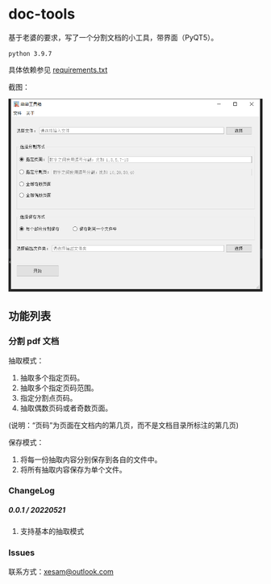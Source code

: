 # doc-tools

基于老婆的要求，写了一个分割文档的小工具，带界面（PyQT5）。

    python 3.9.7

具体依赖参见 [requirements.txt](./requirements.txt)


截图：

![./doc/demo.png](./doc/demo.png)

## 功能列表

### 分割 pdf 文档

抽取模式：

1. 抽取多个指定页码。
2. 抽取多个指定页码范围。
3. 指定分割点页码。
4. 抽取偶数页码或者奇数页面。

(说明：“页码”为页面在文档内的第几页，而不是文档目录所标注的第几页)

保存模式：

1. 将每一份抽取内容分别保存到各自的文件中。
2. 将所有抽取内容保存为单个文件。


### ChangeLog

##### 0.0.1 / 20220521
1. 支持基本的抽取模式

### Issues

联系方式：xesam@outlook.com

